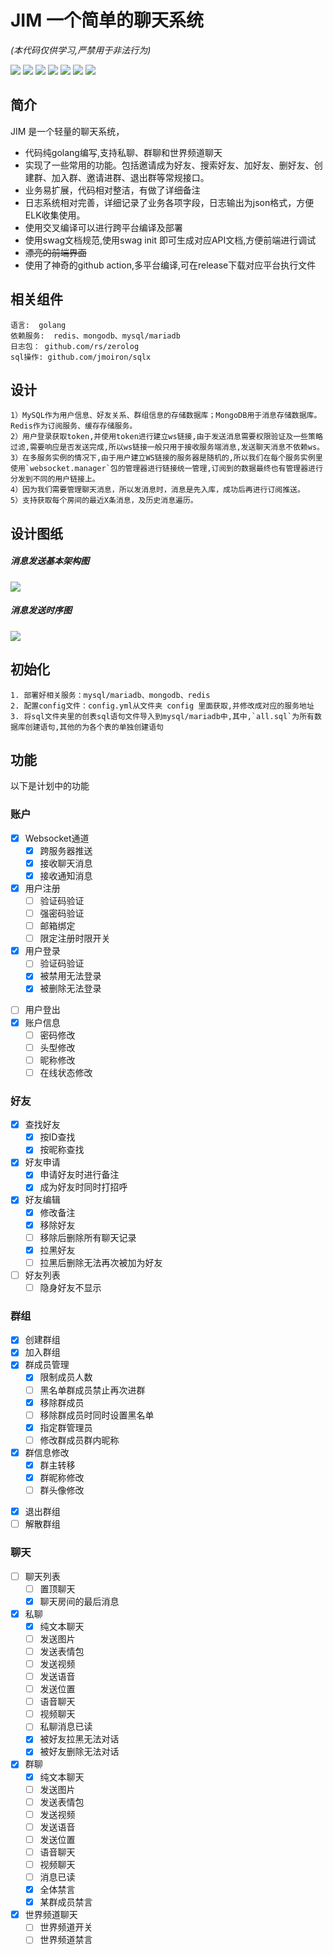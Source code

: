 # JIM 一个简单的聊天系统
*(本代码仅供学习,严禁用于非法行为)*

![](https://img.shields.io/github/actions/workflow/status/jerbe/jim/cross-build.yml)
![](https://img.shields.io/github/issues/jerbe/jim?color=green)
![](https://img.shields.io/github/stars/jerbe/jim?color=yellow)
![](https://img.shields.io/github/forks/jerbe/jim?color=orange)
![](https://img.shields.io/github/license/jerbe/jim?color=ff69b4)
![](https://img.shields.io/github/languages/count/jerbe/jim)
![](https://img.shields.io/github/languages/code-size/jerbe/jim?color=blueviolet)


## 简介
JIM 是一个轻量的聊天系统，

* 代码纯golang编写,支持私聊、群聊和世界频道聊天
* 实现了一些常用的功能。包括邀请成为好友、搜索好友、加好友、删好友、创建群、加入群、邀请进群、退出群等常规接口。
* 业务易扩展，代码相对整洁，有做了详细备注
* 日志系统相对完善，详细记录了业务各项字段，日志输出为json格式，方便ELK收集使用。
* 使用交叉编译可以进行跨平台编译及部署
* 使用swag文档规范,使用swag init 即可生成对应API文档,方便前端进行调试
* ~~漂亮的前端界面~~
* 使用了神奇的github action,多平台编译,可在release下载对应平台执行文件

## 相关组件
    语言:  golang  
    依赖服务:  redis、mongodb、mysql/mariadb
    日志包： github.com/rs/zerolog
    sql操作: github.com/jmoiron/sqlx

## 设计
    1）MySQL作为用户信息、好友关系、群组信息的存储数据库；MongoDB用于消息存储数据库。 Redis作为订阅服务、缓存存储服务。
    2）用户登录获取token,并使用token进行建立ws链接,由于发送消息需要权限验证及一些策略过滤,需要响应是否发送完成,所以ws链接一般只用于接收服务端消息,发送聊天消息不依赖ws。
    3）在多服务实例的情况下,由于用户建立WS链接的服务器是随机的,所以我们在每个服务实例里使用`websocket.manager`包的管理器进行链接统一管理,订阅到的数据最终也有管理器进行分发到不同的用户链接上。
    4）因为我们需要管理聊天消息，所以发消息时，消息是先入库，成功后再进行订阅推送。
    5）支持获取每个房间的最近X条消息，及历史消息遍历。
## 设计图纸

##### 消息发送基本架构图
![](./assets/聊天架构设计.jpg)

##### 消息发送时序图

![](./assets/时序图.jpeg)

## 初始化
    1. 部署好相关服务：mysql/mariadb、mongodb、redis
    2. 配置config文件：config.yml从文件夹 config 里面获取,并修改成对应的服务地址
    3. 将sql文件夹里的创表sql语句文件导入到mysql/mariadb中,其中,`all.sql`为所有数据库创建语句,其他的为各个表的单独创建语句

## 功能
以下是计划中的功能
### 账户
+ [x] Websocket通道
  - [x] 跨服务器推送
  - [x] 接收聊天消息
  - [x] 接收通知消息
+ [x] 用户注册
  - [ ] 验证码验证
  - [ ] 强密码验证
  - [ ] 邮箱绑定
  - [ ] 限定注册时限开关
+ [x] 用户登录
  - [ ] 验证码验证
  - [x] 被禁用无法登录
  - [x] 被删除无法登录
- [ ] 用户登出
- [x] 账户信息
  - [ ] 密码修改
  - [ ] 头型修改
  - [ ] 昵称修改
  - [ ] 在线状态修改

### 好友
- [x] 查找好友
  - [x] 按ID查找
  - [x] 按昵称查找
- [x] 好友申请
  - [x] 申请好友时进行备注
  - [x] 成为好友时同时打招呼
- [x] 好友编辑
  - [x] 修改备注
  - [x] 移除好友
  - [ ] 移除后删除所有聊天记录
  - [x] 拉黑好友
  - [ ] 拉黑后删除无法再次被加为好友
- [ ] 好友列表
  - [ ] 隐身好友不显示

### 群组
+ [x] 创建群组
+ [x] 加入群组
+ [x] 群成员管理
  - [x] 限制成员人数
  - [ ] 黑名单群成员禁止再次进群
  - [x] 移除群成员
  - [ ] 移除群成员时同时设置黑名单
  - [x] 指定群管理员
  - [ ] 修改群成员群内昵称
+ [x] 群信息修改
  - [x] 群主转移
  - [x] 群昵称修改
  - [ ] 群头像修改
- [x] 退出群组
- [ ] 解散群组

### 聊天
- [ ] 聊天列表
  - [ ] 置顶聊天
  - [x] 聊天房间的最后消息
- [x] 私聊
  - [x] 纯文本聊天
  - [ ] 发送图片
  - [ ] 发送表情包
  - [ ] 发送视频
  - [ ] 发送语音
  - [ ] 发送位置
  - [ ] 语音聊天
  - [ ] 视频聊天
  - [ ] 私聊消息已读
  - [x] 被好友拉黑无法对话
  - [x] 被好友删除无法对话
- [x] 群聊
  - [x] 纯文本聊天
  - [ ] 发送图片
  - [ ] 发送表情包
  - [ ] 发送视频
  - [ ] 发送语音
  - [ ] 发送位置
  - [ ] 语音聊天
  - [ ] 视频聊天
  - [ ] 消息已读
  - [x] 全体禁言
  - [x] 某群成员禁言
- [x] 世界频道聊天
  - [ ] 世界频道开关
  - [ ] 世界频道禁言
